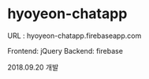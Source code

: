 # hyoyeon-chatapp

URL : hyoyeon-chatapp.firebaseapp.com

Frontend: jQuery
Backend: firebase

2018.09.20 개발

